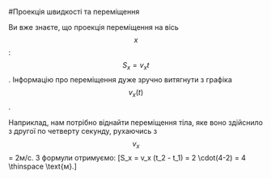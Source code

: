 #Проекцiя швидкостi та перемiщення

Ви вже знаєте, що проекцiя перемiщення на вiсь $$x$$: $$S_x = v_x t$$. Iнформацiю про перемiщення дуже зручно витягнути з графiка $$v_x(t)$$.


Наприклад, нам потрiбно вiднайти перемiщення тiла, яке воно здiйснило з другої по четверту секунду, рухаючись з $$v_x$$ = 2м/с. З формули отримуємо: 
\[S_x = v_x (t_2 - t_1) = 2 \cdot(4-2) = 4 \thinspace \text{м}.\]